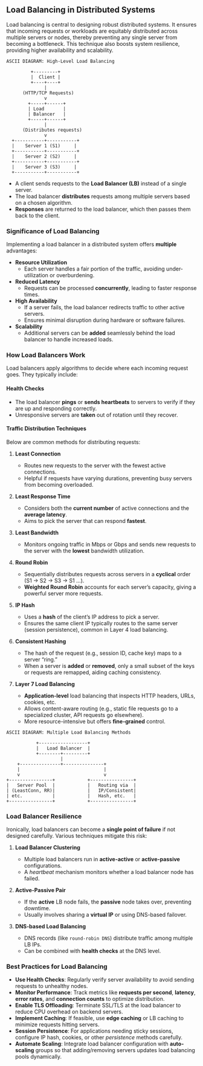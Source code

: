 ## Load Balancing in Distributed Systems

Load balancing is central to designing robust distributed systems. It ensures that incoming requests or workloads are equitably distributed across multiple servers or nodes, thereby preventing any single server from becoming a bottleneck. This technique also boosts system resilience, providing higher availability and scalability.

```
ASCII DIAGRAM: High-Level Load Balancing

         +---------+
         |  Client |
         +----+----+
              |
      (HTTP/TCP Requests)
              v
        +-----+------+
        | Load       |
        | Balancer   |
        +-----+------+
              |
      (Distributes requests)
              v
  +-----------+-----------+
  |    Server 1 (S1)     |
  +-----------+-----------+
  |    Server 2 (S2)     |
  +-----------+-----------+
  |    Server 3 (S3)     |
  +-----------+-----------+
```

- A client sends requests to the **Load Balancer (LB)** instead of a single server.  
- The load balancer **distributes** requests among multiple servers based on a chosen algorithm.  
- **Responses** are returned to the load balancer, which then passes them back to the client.

### Significance of Load Balancing

Implementing a load balancer in a distributed system offers **multiple** advantages:

- **Resource Utilization**  
  - Each server handles a fair portion of the traffic, avoiding under-utilization or overburdening.
- **Reduced Latency**  
  - Requests can be processed **concurrently**, leading to faster response times.
- **High Availability**  
  - If a server fails, the load balancer redirects traffic to other active servers.  
  - Ensures minimal disruption during hardware or software failures.
- **Scalability**  
  - Additional servers can be **added** seamlessly behind the load balancer to handle increased loads.

### How Load Balancers Work

Load balancers apply algorithms to decide where each incoming request goes. They typically include:

#### Health Checks

- The load balancer **pings** or **sends heartbeats** to servers to verify if they are up and responding correctly.  
- Unresponsive servers are **taken** out of rotation until they recover.

#### Traffic Distribution Techniques

Below are common methods for distributing requests:

1. **Least Connection**  
   - Routes new requests to the server with the fewest active connections.  
   - Helpful if requests have varying durations, preventing busy servers from becoming overloaded.

2. **Least Response Time**  
   - Considers both the **current number** of active connections and the **average latency**.  
   - Aims to pick the server that can respond **fastest**.

3. **Least Bandwidth**  
   - Monitors ongoing traffic in Mbps or Gbps and sends new requests to the server with the **lowest** bandwidth utilization.

4. **Round Robin**  
   - Sequentially distributes requests across servers in a **cyclical** order (S1 → S2 → S3 → S1 …).  
   - **Weighted Round Robin** accounts for each server’s capacity, giving a powerful server more requests.

5. **IP Hash**  
   - Uses a **hash** of the client’s IP address to pick a server.  
   - Ensures the same client IP typically routes to the same server (session persistence), common in Layer 4 load balancing.

6. **Consistent Hashing**  
   - The hash of the request (e.g., session ID, cache key) maps to a server “ring.”  
   - When a server is **added** or **removed**, only a small subset of the keys or requests are remapped, aiding caching consistency.

7. **Layer 7 Load Balancing**  
   - **Application-level** load balancing that inspects HTTP headers, URLs, cookies, etc.  
   - Allows content-aware routing (e.g., static file requests go to a specialized cluster, API requests go elsewhere).  
   - More resource-intensive but offers **fine-grained** control.

```
ASCII DIAGRAM: Multiple Load Balancing Methods

           +------------------+
           |   Load Balancer  |
           +--------+---------+
                    |
    +---------------+---------------+
    |                               |
    v                               v
+----------------+            +----------------+
|   Server Pool  |            |   Routing via  |
| (LeastConn, RR)|            |   IP/Consistent|
| etc.           |            |   Hash, etc.   |
+----------------+            +----------------+
```


### Load Balancer Resilience

Ironically, load balancers can become a **single point of failure** if not designed carefully. Various techniques mitigate this risk:

1. **Load Balancer Clustering**  
   - Multiple load balancers run in **active-active** or **active-passive** configurations.  
   - A *heartbeat* mechanism monitors whether a load balancer node has failed.

2. **Active-Passive Pair**  
   - If the **active** LB node fails, the **passive** node takes over, preventing downtime.  
   - Usually involves sharing a **virtual IP** or using DNS-based failover.

3. **DNS-based Load Balancing**  
   - DNS records (like `round-robin DNS`) distribute traffic among multiple LB IPs.  
   - Can be combined with **health checks** at the DNS level.

### Best Practices for Load Balancing

- **Use Health Checks**: Regularly verify server availability to avoid sending requests to unhealthy nodes.
- **Monitor Performance**: Track metrics like **requests per second**, **latency**, **error rates**, and **connection counts** to optimize distribution.
- **Enable TLS Offloading**: Terminate SSL/TLS at the load balancer to reduce CPU overhead on backend servers.
- **Implement Caching**: If feasible, use **edge caching** or LB caching to minimize requests hitting servers.
- **Session Persistence**: For applications needing sticky sessions, configure IP hash, cookies, or other *persistence* methods carefully.
- **Automate Scaling**: Integrate load balancer configuration with **auto-scaling** groups so that adding/removing servers updates load balancing pools dynamically.
